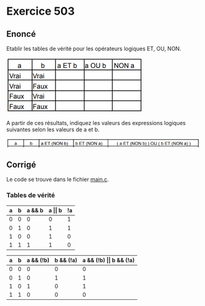# Exercice 503

## Enoncé

Etablir les tables de vérité pour les opérateurs logiques ET, OU, NON.

![Ex503_Board](Ex503_Board.png)

A partir de ces résultats, indiquez les valeurs des expressions logiques suivantes selon les
valeurs de a et b.

![Ex503_Board2](Ex503_Board2.png)

## Corrigé

Le code se trouve dans le fichier [main.c](../code/main.c).

### Tables de vérité

| a | b | a && b | a \|\| b | !a |
|---|---|--------|----------|----|
| 0 | 0 | 0      | 0        | 1  |
| 0 | 1 | 0      | 1        | 1  |
| 1 | 0 | 0      | 1        | 0  |
| 1 | 1 | 1      | 1        | 0  |



| a | b | a && (!b) | b && (!a) | a && (!b) \|\| b && (!a) |
|---|---|-----------|-----------|--------------------------|
| 0 | 0 | 0         | 0         | 0                        |
| 0 | 1 | 0         | 1         | 1                        |
| 1 | 0 | 1         | 0         | 1                        |
| 1 | 1 | 0         | 0         | 0                        |